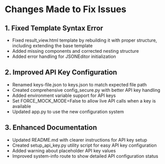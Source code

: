 # Changes Made to Fix Issues

## 1. Fixed Template Syntax Error
- Fixed result_view.html template by rebuilding it with proper structure, including extending the base template
- Added missing components and corrected nesting structure
- Added error handling for JSONEditor initialization

## 2. Improved API Key Configuration
- Renamed keys-file.json to keys.json to match expected file path
- Created comprehensive config_secure.py with better API key handling
- Added environment variable support for API keys
- Set FORCE_MOCK_MODE=False to allow live API calls when a key is available
- Updated app.py to use the new configuration system

## 3. Enhanced Documentation
- Updated README.md with clearer instructions for API key setup
- Created setup_api_key.py utility script for easy API key configuration
- Added warning about placeholder API key values
- Improved system-info route to show detailed API configuration status
